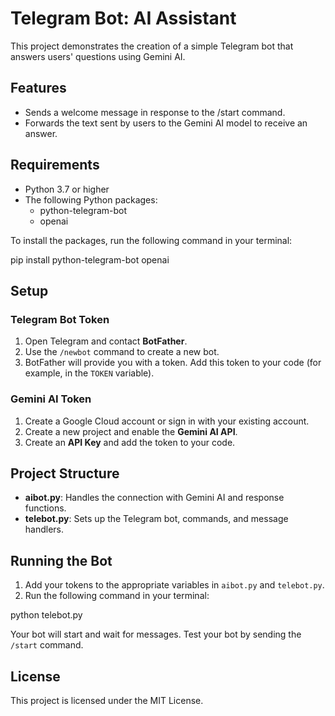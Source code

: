 # Telegram Bot: AI Assistant

This project demonstrates the creation of a simple Telegram bot that answers users' questions using Gemini AI.

## Features

- Sends a welcome message in response to the /start command.
- Forwards the text sent by users to the Gemini AI model to receive an answer.

## Requirements

- Python 3.7 or higher
- The following Python packages:
  - python-telegram-bot
  - openai

To install the packages, run the following command in your terminal:

pip install python-telegram-bot openai

## Setup

### Telegram Bot Token

1. Open Telegram and contact **BotFather**.
2. Use the `/newbot` command to create a new bot.
3. BotFather will provide you with a token. Add this token to your code (for example, in the `TOKEN` variable).

### Gemini AI Token

1. Create a Google Cloud account or sign in with your existing account.
2. Create a new project and enable the **Gemini AI API**.
3. Create an **API Key** and add the token to your code.

## Project Structure

- **aibot.py**: Handles the connection with Gemini AI and response functions.
- **telebot.py**: Sets up the Telegram bot, commands, and message handlers.

## Running the Bot

1. Add your tokens to the appropriate variables in `aibot.py` and `telebot.py`.
2. Run the following command in your terminal:

python telebot.py

Your bot will start and wait for messages. Test your bot by sending the `/start` command.

## License

This project is licensed under the MIT License.
